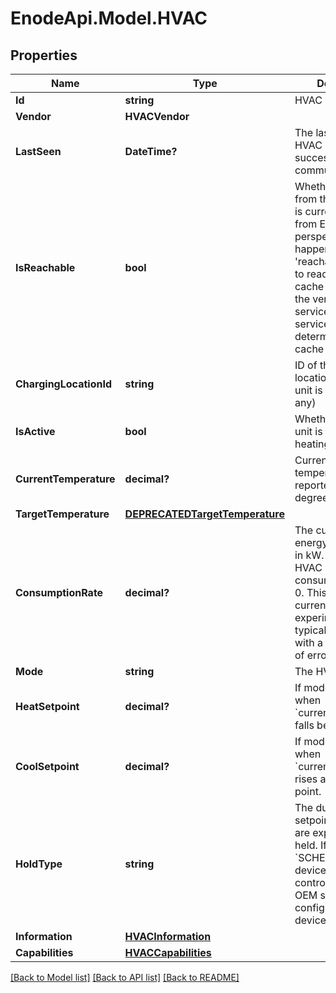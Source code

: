 # EnodeApi.Model.HVAC

## Properties

Name | Type | Description | Notes
------------ | ------------- | ------------- | -------------
**Id** | **string** | HVAC device ID | 
**Vendor** | **HVACVendor** |  | 
**LastSeen** | **DateTime?** | The last time the HVAC unit was successfully communicated with | 
**IsReachable** | **bool** | Whether live data from the HVAC unit is currently fetchable from Enode&#39;s perspective. It can happen that this &#39;reachability&#39; refers to reading from a cache operated by the vendor&#39;s cloud service, if that service has determined that its cache is valid. | 
**ChargingLocationId** | **string** | ID of the charging location the HVAC unit is housed at (if any) | [optional] 
**IsActive** | **bool** | Whether the HVAC unit is actively heating or cooling. | [optional] 
**CurrentTemperature** | **decimal?** | Current air temperature reported by device in degrees Celsius. | [optional] 
**TargetTemperature** | [**DEPRECATEDTargetTemperature**](DEPRECATEDTargetTemperature.md) |  | 
**ConsumptionRate** | **decimal?** | The current rate of energy consumption in kW. An inactive HVAC will have a consumption rate of 0. This value is currently experimental and is typically estimated with a large margin of error. | [optional] 
**Mode** | **string** | The HVAC&#39;s mode. | [optional] 
**HeatSetpoint** | **decimal?** | If mode allows, heat when &#x60;currentTemperature&#x60; falls below this point. | [optional] 
**CoolSetpoint** | **decimal?** | If mode allows, cool when &#x60;currentTemperature&#x60; rises above this point. | [optional] 
**HoldType** | **string** | The duration the setpoints and mode are expected to be held. If &#x60;SCHEDULED&#x60;, the device is being controlled by an OEM schedule configured on the device. | [optional] 
**Information** | [**HVACInformation**](HVACInformation.md) |  | 
**Capabilities** | [**HVACCapabilities**](HVACCapabilities.md) |  | 

[[Back to Model list]](../README.md#documentation-for-models) [[Back to API list]](../README.md#documentation-for-api-endpoints) [[Back to README]](../README.md)


